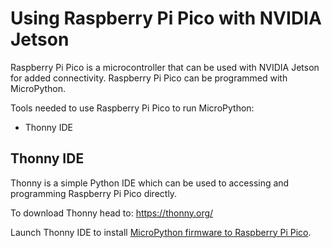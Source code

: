 # Using Raspberry Pi Pico with NVIDIA Jetson

Raspberry Pi Pico is a microcontroller that can be used with NVIDIA Jetson for added connectivity. Raspberry Pi Pico can be programmed with MicroPython.

Tools needed to use Raspberry Pi Pico to run MicroPython:
- Thonny IDE

## Thonny IDE

Thonny is a simple Python IDE which can be used to accessing and programming Raspberry Pi Pico directly.

To download Thonny head to:
https://thonny.org/

Launch Thonny IDE to install [MicroPython firmware to Raspberry Pi Pico](https://github.com/SAMKroboWars/robowar20223/blob/main/MicroPython%20firmware%20to%20Raspberry%20Pi%20Pico.md).

